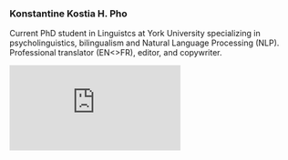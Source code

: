 ### Konstantine Kostia H. Pho

Current PhD student in Linguistcs at York University specializing in psycholinguistics, bilingualism and Natural Language Processing (NLP). Professional translator (EN<>FR), editor, and copywriter.


![a link](https://github.com/kostia-pho/profile-card/blob/main/index.html)

<!---
kostia-pho/kostia-pho is a ✨ special ✨ repository because its `README.md` (this file) appears on your GitHub profile.
You can click the Preview link to take a look at your changes.

- 👋 Hi, I’m @kostia-pho
- 👀 I’m interested in ...
- 🌱 I’m currently learning ...
- 💞️ I’m looking to collaborate on ...
- 📫 How to reach me ...
--->
